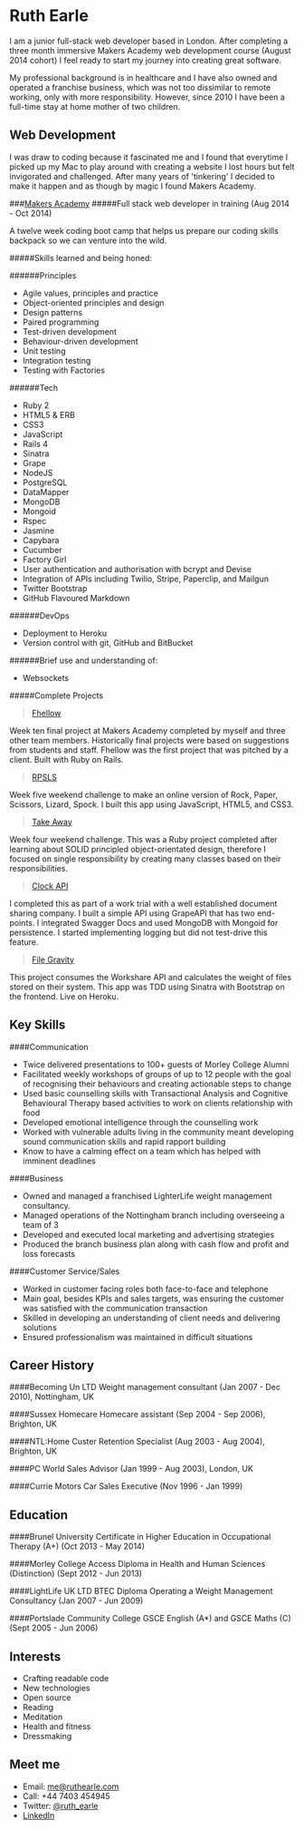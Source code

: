 Ruth Earle
==

I am a junior full-stack web developer based in London. After completing a three month immersive Makers Academy web development course (August 2014 cohort) I feel ready to start my journey into creating great software.


My professional background is in healthcare and I have also owned and operated a franchise business, which was not too dissimilar to remote working, only with more responsibility. However, since 2010 I have been a full-time stay at home mother of two children.

Web Development
----

I was draw to coding because it fascinated me and I found that everytime
I picked up my Mac to play around with creating a website I lost hours
but felt invigorated and challenged. After many years of 'tinkering'
I decided to make it happen and as though by magic I found Makers
Academy.

###[Makers Academy]
#####Full stack web developer in training (Aug 2014 - Oct 2014)

A twelve week coding boot camp that helps us prepare our coding skills
backpack so we can venture into the wild.

#####Skills learned and being honed:

######Principles
  - Agile values, principles and practice
  - Object-oriented principles and design
  - Design patterns
  - Paired programming
  - Test-driven development
  - Behaviour-driven development
  - Unit testing
  - Integration testing
  - Testing with Factories
  
######Tech
  - Ruby 2
  - HTML5 & ERB
  - CSS3
  - JavaScript
  - Rails 4
  - Sinatra
  - Grape
  - NodeJS
  - PostgreSQL
  - DataMapper
  - MongoDB
  - Mongoid
  - Rspec
  - Jasmine
  - Capybara
  - Cucumber
  - Factory Girl
  - User authentication and authorisation with bcrypt and Devise
  - Integration of APIs including Twilio, Stripe, Paperclip, and Mailgun
  - Twitter Bootstrap
  - GitHub Flavoured Markdown

 ######DevOps
  - Deployment to Heroku
  - Version control with git, GitHub and BitBucket

  ######Brief use and understanding of:
  - Websockets


#####Complete Projects


> [Fhellow]

Week ten final project at Makers Academy completed by myself and three other team members. Historically final projects were based on suggestions from students and staff. Fhellow was the first project that was pitched by a client. Built with Ruby on Rails.

> [RPSLS]

Week five weekend challenge to make an online version of Rock, Paper, Scissors, Lizard, Spock. I built this app using JavaScript, HTML5, and CSS3. 

> [Take Away]

Week four weekend challenge. This was a Ruby project completed after learning about SOLID principled object-orientated design, therefore I focused on single responsibility by creating many classes based on their responsibilities.

> [Clock API]

I completed this as part of a work trial with a well established document sharing company. I built a simple API using GrapeAPI that has two end-points. I integrated Swagger Docs and used MongoDB with Mongoid for persistence. I started implementing logging but did not test-drive this feature.

> [File Gravity]

This project consumes the Workshare API and calculates the weight of files stored on their system. This app was TDD using Sinatra with Bootstrap on the frontend. Live on Heroku.

Key Skills
----

####Communication
- Twice delivered presentations to 100+ guests of Morley College Alumni
- Facilitated weekly workshops of groups of up to 12 people with the goal of recognising their behaviours and creating actionable steps to change
- Used basic counselling skills with Transactional Analysis and Cognitive Behavioural Therapy based activities to work on clients relationship with food
- Developed emotional intelligence through the counselling work
- Worked with vulnerable adults living in the community meant developing sound communication skills and rapid rapport building
- Know to have a calming effect on a team which has helped with imminent deadlines

####Business

- Owned and managed a franchised LighterLife weight management consultancy.
- Managed operations of the Nottingham branch including overseeing a team of 3
- Developed and executed local marketing and advertising strategies
- Produced the branch business plan along with cash flow and profit and loss forecasts

####Customer Service/Sales

- Worked in customer facing roles both face-to-face and telephone
- Main goal, besides KPIs and sales targets, was ensuring the customer was satisfied with the communication transaction
- Skilled in developing an understanding of client needs and delivering solutions
- Ensured professionalism was maintained in difficult situations



Career History
----
####Becoming Un LTD
Weight management consultant (Jan 2007 - Dec 2010),
Nottingham, UK

####Sussex Homecare
Homecare assistant (Sep 2004 - Sep 2006), Brighton, UK

####NTL:Home
Custer Retention Specialist (Aug 2003 - Aug 2004), Brighton, UK

####PC World
Sales Advisor (Jan 1999 - Aug 2003), London, UK

####Currie Motors
Car Sales Executive (Nov 1996 - Jan 1999)

Education
----
####Brunel University
Certificate in Higher Education in Occupational Therapy (A+) (Oct 2013 - May 2014)


####Morley College
Access Diploma in Health and Human Sciences (Distinction) (Sept 2012 - Jun 2013)

####LightLife UK LTD
BTEC Diploma Operating a Weight Management Consultancy (Jan 2007 - Jun 2009)

####Portslade Community College
GSCE English (A*) and GSCE Maths (C) (Sept 2005 - Jun 2006)

Interests
----

- Crafting readable code
- New technologies
- Open source
- Reading
- Meditation
- Health and fitness
- Dressmaking

Meet me
----

- Email: me@ruthearle.com
- Call: +44 7403 454945
- Twitter: [@ruth_earle]
- [LinkedIn]

[Fhellow]:https://github.com/ruthearle/fhellow
[RPSLS]:https://github.com/ruthearle/rpsls_js
[Take Away]:https://github.com/ruthearle/takeaway
[Clock API]:https://github.com/ruthearle/clock
[File Gravity]:https://github.com/ruthearle/file_gravity
[Makers Academy]:www.makersacademy.com
[@ruth_earle]:https://twitter.com/ruth_earle
[LinkedIn]:https://www.linkedin.com/profile/view?id=348547516
